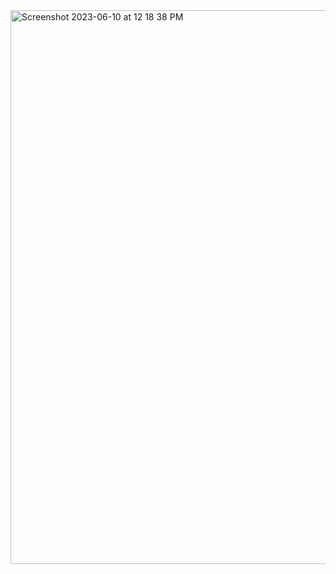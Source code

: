 <img width="886" alt="Screenshot 2023-06-10 at 12 18 38 PM" src="https://github.com/rizwan141/KUBERNETES/assets/103893307/a97aeed1-2d0e-4c17-a8b9-78b5a52cccb2">
